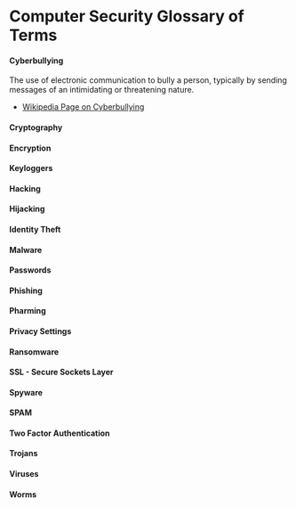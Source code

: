 # Computer Security Glossary of Terms

#### Cyberbullying
The use of electronic communication to bully a person, typically by sending messages of an intimidating or threatening nature.

* [Wikipedia Page on Cyberbullying](https://en.wikipedia.org/wiki/Cyberbullying)

#### Cryptography

#### Encryption

#### Keyloggers

#### Hacking

#### Hijacking

#### Identity Theft

#### Malware

#### Passwords

#### Phishing

#### Pharming

#### Privacy Settings

#### Ransomware

#### SSL - Secure Sockets Layer

#### Spyware

#### SPAM

#### Two Factor Authentication

#### Trojans

#### Viruses

#### Worms

